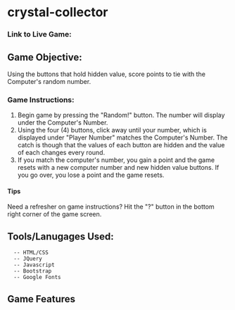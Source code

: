 # crystal-collector

### Link to Live Game:

## Game Objective:
Using the buttons that hold hidden value, score points to tie with the Computer's random number.

### Game Instructions:
1. Begin game by pressing the "Random!" button. The number will display under the Computer's Number. 
2. Using the four (4) buttons, click away until your number, which is displayed under "Player Number" matches the Computer's Number. The catch is though that the values of each button are hidden and the value of each changes every round. 
3. If you match the computer's number, you gain a point and the game resets with a new computer number and new hidden value buttons. If you go over, you lose a point and the game resets.
#### Tips
Need a refresher on game instructions? Hit the "?" button in the bottom right corner of the game screen.

## Tools/Lanugages Used:
```
  -- HTML/CSS
  -- JQuery
  -- Javascript 
  -- Bootstrap 
  -- Google Fonts 
```

## Game Features 

